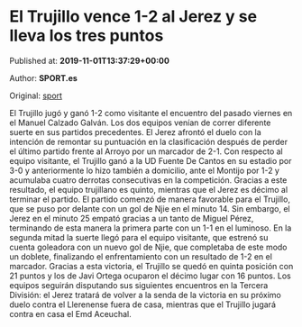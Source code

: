 
# El Trujillo vence 1-2 al Jerez y se lleva los tres puntos

Published at: **2019-11-01T13:37:29+00:00**

Author: **SPORT.es**

Original: [sport](https://www.sport.es/es/noticias/tercera-division/el-trujillo-vence-1-2-al-jerez-y-se-lleva-los-tres-puntos-7710362)

El Trujillo jugó y ganó 1-2 como visitante el encuentro del pasado viernes en el Manuel Calzado Galván. Los dos equipos venían de correr diferente suerte en sus partidos precedentes. El Jerez afrontó el duelo con la intención de remontar su puntuación en la clasificación después de perder el último partido frente al Arroyo por un marcador de 2-1. Con respecto al equipo visitante, el Trujillo ganó a la UD Fuente De Cantos en su estadio por 3-0 y anteriormente lo hizo también a domicilio, ante el Montijo por 1-2 y acumulaba cuatro derrotas consecutivas en la competición. Gracias a este resultado, el equipo trujillano es quinto, mientras que el Jerez es décimo al terminar el partido.
El partido comenzó de manera favorable para el Trujillo, que se puso por delante con un gol de Njie en el minuto 14. Sin embargo, el Jerez en el minuto 25 empató gracias a un tanto de Miguel Pérez, terminando de esta manera la primera parte con un 1-1 en el luminoso.
En la segunda mitad la suerte llegó para el equipo visitante, que estrenó su cuenta goleadora con un nuevo gol de Njie, que completaba de este modo un doblete, finalizando el enfrentamiento con un resultado de 1-2 en el marcador.
Gracias a esta victoria, el Trujillo se quedó en quinta posición con 21 puntos y los de Javi Ortega ocuparon el décimo lugar con 16 puntos.
Los equipos seguirán disputando sus siguientes encuentros en la Tercera División: el Jerez tratará de volver a la senda de la victoria en su próximo duelo contra el Llerenense fuera de casa, mientras que el Trujillo jugará contra en casa el Emd Aceuchal.
